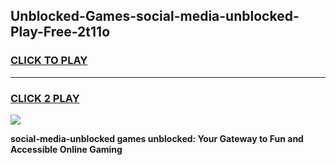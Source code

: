 
## Unblocked-Games-social-media-unblocked-Play-Free-2t11o
<h3>
<a href="https://premium76.site?title=social-media-unblocked&ref=19M">CLICK TO PLAY</a></h3>
<hr>

<h3>
<a href="https://premium76.site?title=social-media-unblocked&ref=19M">CLICK 2 PLAY</a>
  
</h3>

<a href="https://premium76.site?title=social-media-unblocked&ref=19M"><img src="https://clearcache.store/games.png"></a>


**social-media-unblocked games unblocked: Your Gateway to Fun and Accessible Online Gaming**

